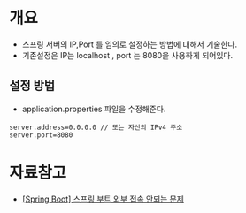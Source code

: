# 개요
- 스프링 서버의 IP,Port 를 임의로 설정하는 방법에 대해서 기술한다.
- 기존설정은 IP는 localhost , port 는 8080을 사용하게 되어있다. 


## 설정 방법
- application.properties 파일을 수정해준다.
```
server.address=0.0.0.0 // 또는 자신의 IPv4 주소
server.port=8080
```

# 자료참고
- [[Spring Boot] 스프링 부트 외부 접속 안되는 문제](https://bestinu.tistory.com/m/51)

